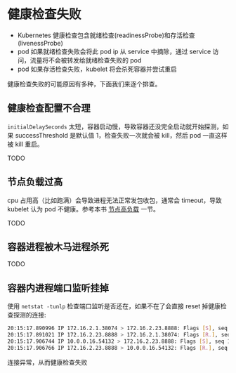 # 健康检查失败

- Kubernetes 健康检查包含就绪检查(readinessProbe)和存活检查(livenessProbe)
- pod 如果就绪检查失败会将此 pod ip 从 service 中摘除，通过 service 访问，流量将不会被转发给就绪检查失败的 pod
- pod 如果存活检查失败，kubelet 将会杀死容器并尝试重启

健康检查失败的可能原因有多种，下面我们来逐个排查。

## 健康检查配置不合理

`initialDelaySeconds` 太短，容器启动慢，导致容器还没完全启动就开始探测，如果 successThreshold 是默认值 1，检查失败一次就会被 kill，然后 pod 一直这样被 kill 重启。

TODO

## 节点负载过高

cpu 占用高（比如跑满）会导致进程无法正常发包收包，通常会 timeout，导致 kubelet 认为 pod 不健康。参考本书 [节点高负载](../node/high-load-on-node.html) 一节。

TODO

## 容器进程被木马进程杀死

TODO

## 容器内进程端口监听挂掉

使用 `netstat -tunlp` 检查端口监听是否还在，如果不在了会直接 reset 掉健康检查探测的连接:
``` bash
20:15:17.890996 IP 172.16.2.1.38074 > 172.16.2.23.8888: Flags [S], seq 96880261, win 14600, options [mss 1424,nop,nop,sackOK,nop,wscale 7], length 0
20:15:17.891021 IP 172.16.2.23.8888 > 172.16.2.1.38074: Flags [R.], seq 0, ack 96880262, win 0, length 0
20:15:17.906744 IP 10.0.0.16.54132 > 172.16.2.23.8888: Flags [S], seq 1207014342, win 14600, options [mss 1424,nop,nop,sackOK,nop,wscale 7], length 0
20:15:17.906766 IP 172.16.2.23.8888 > 10.0.0.16.54132: Flags [R.], seq 0, ack 1207014343, win 0, length 0
```

连接异常，从而健康检查失败